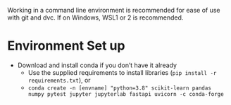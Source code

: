 Working in a command line environment is recommended for ease of use with git and dvc. If on Windows, WSL1 or 2 is recommended.

# Environment Set up
* Download and install conda if you don’t have it already
    * Use the supplied requirements to install libraries (`pip install -r requirements.txt`), or
    * `conda create -n [envname] "python=3.8" scikit-learn pandas numpy pytest jupyter jupyterlab fastapi uvicorn -c conda-forge`